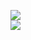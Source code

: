 [![](https://img.shields.io/badge/Made%20With-Github%20Spray-lightgrey.svg?style=for-the-badge&logo=github)](https://github.com/Annihil/github-spray#16363)  
[![](https://i.imgur.com/2DrTn0Z.gif)](https://github.com/Annihil/github-spray)